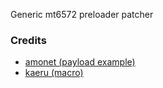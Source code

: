 Generic mt6572 preloader patcher

### Credits
- [amonet (payload example)](https://github.com/R0rt1z2/amonet)
- [kaeru (macro)](https://github.com/R0rt1z2/kaeru)

